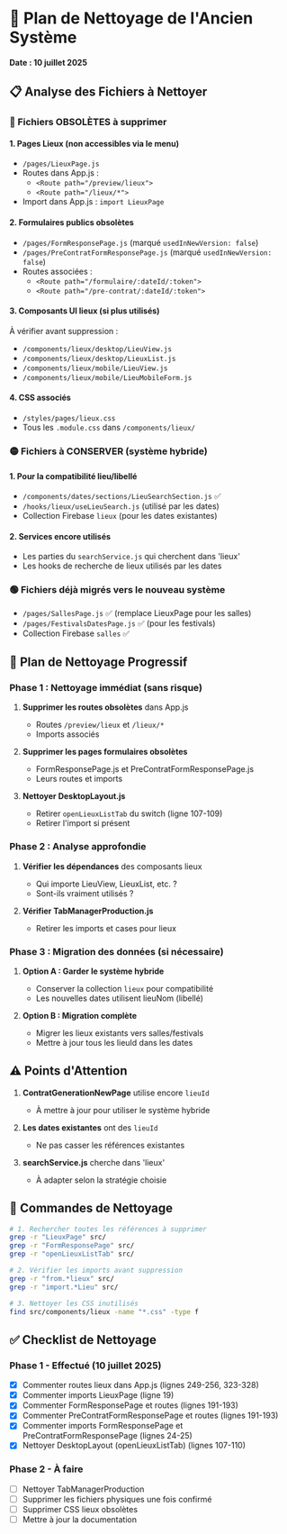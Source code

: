 # 🧹 Plan de Nettoyage de l'Ancien Système
**Date : 10 juillet 2025**

## 📋 Analyse des Fichiers à Nettoyer

### 🔴 Fichiers OBSOLÈTES à supprimer

#### 1. Pages Lieux (non accessibles via le menu)
- `/pages/LieuxPage.js`
- Routes dans App.js :
  - `<Route path="/preview/lieux">`
  - `<Route path="/lieux/*">`
- Import dans App.js : `import LieuxPage`

#### 2. Formulaires publics obsolètes
- `/pages/FormResponsePage.js` (marqué `usedInNewVersion: false`)
- `/pages/PreContratFormResponsePage.js` (marqué `usedInNewVersion: false`)
- Routes associées :
  - `<Route path="/formulaire/:dateId/:token">`
  - `<Route path="/pre-contrat/:dateId/:token">`

#### 3. Composants UI lieux (si plus utilisés)
À vérifier avant suppression :
- `/components/lieux/desktop/LieuView.js`
- `/components/lieux/desktop/LieuxList.js`
- `/components/lieux/mobile/LieuView.js`
- `/components/lieux/mobile/LieuMobileForm.js`

#### 4. CSS associés
- `/styles/pages/lieux.css`
- Tous les `.module.css` dans `/components/lieux/`

### 🟡 Fichiers à CONSERVER (système hybride)

#### 1. Pour la compatibilité lieu/libellé
- `/components/dates/sections/LieuSearchSection.js` ✅
- `/hooks/lieux/useLieuSearch.js` (utilisé par les dates)
- Collection Firebase `lieux` (pour les dates existantes)

#### 2. Services encore utilisés
- Les parties du `searchService.js` qui cherchent dans 'lieux'
- Les hooks de recherche de lieux utilisés par les dates

### 🟢 Fichiers déjà migrés vers le nouveau système
- `/pages/SallesPage.js` ✅ (remplace LieuxPage pour les salles)
- `/pages/FestivalsDatesPage.js` ✅ (pour les festivals)
- Collection Firebase `salles` ✅

## 🎯 Plan de Nettoyage Progressif

### Phase 1 : Nettoyage immédiat (sans risque)
1. **Supprimer les routes obsolètes** dans App.js
   - Routes `/preview/lieux` et `/lieux/*`
   - Imports associés

2. **Supprimer les pages formulaires obsolètes**
   - FormResponsePage.js et PreContratFormResponsePage.js
   - Leurs routes et imports

3. **Nettoyer DesktopLayout.js**
   - Retirer `openLieuxListTab` du switch (ligne 107-109)
   - Retirer l'import si présent

### Phase 2 : Analyse approfondie
1. **Vérifier les dépendances** des composants lieux
   - Qui importe LieuView, LieuxList, etc. ?
   - Sont-ils vraiment utilisés ?

2. **Vérifier TabManagerProduction.js**
   - Retirer les imports et cases pour lieux

### Phase 3 : Migration des données (si nécessaire)
1. **Option A : Garder le système hybride**
   - Conserver la collection `lieux` pour compatibilité
   - Les nouvelles dates utilisent lieuNom (libellé)

2. **Option B : Migration complète**
   - Migrer les lieux existants vers salles/festivals
   - Mettre à jour tous les lieuId dans les dates

## ⚠️ Points d'Attention

1. **ContratGenerationNewPage** utilise encore `lieuId`
   - À mettre à jour pour utiliser le système hybride

2. **Les dates existantes** ont des `lieuId`
   - Ne pas casser les références existantes

3. **searchService.js** cherche dans 'lieux'
   - À adapter selon la stratégie choisie

## 📝 Commandes de Nettoyage

```bash
# 1. Rechercher toutes les références à supprimer
grep -r "LieuxPage" src/
grep -r "FormResponsePage" src/
grep -r "openLieuxListTab" src/

# 2. Vérifier les imports avant suppression
grep -r "from.*lieux" src/
grep -r "import.*Lieu" src/

# 3. Nettoyer les CSS inutilisés
find src/components/lieux -name "*.css" -type f
```

## ✅ Checklist de Nettoyage

### Phase 1 - Effectué (10 juillet 2025)
- [x] Commenter routes lieux dans App.js (lignes 249-256, 323-328)
- [x] Commenter imports LieuxPage (ligne 19)
- [x] Commenter FormResponsePage et routes (lignes 191-193)
- [x] Commenter PreContratFormResponsePage et routes (lignes 191-193)
- [x] Commenter imports FormResponsePage et PreContratFormResponsePage (lignes 24-25)
- [x] Nettoyer DesktopLayout (openLieuxListTab) (lignes 107-110)

### Phase 2 - À faire
- [ ] Nettoyer TabManagerProduction
- [ ] Supprimer les fichiers physiques une fois confirmé
- [ ] Supprimer CSS lieux obsolètes
- [ ] Mettre à jour la documentation